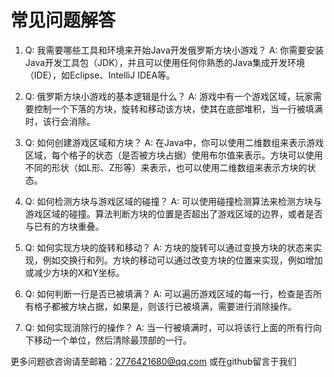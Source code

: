 # 常见问题解答
1. Q: 我需要哪些工具和环境来开始Java开发俄罗斯方块小游戏？
   A: 你需要安装Java开发工具包（JDK），并且可以使用任何你熟悉的Java集成开发环境（IDE），如Eclipse、IntelliJ IDEA等。

2. Q: 俄罗斯方块小游戏的基本逻辑是什么？
   A: 游戏中有一个游戏区域，玩家需要控制一个下落的方块，旋转和移动该方块，使其在底部堆积，当一行被填满时，该行会消除。

3. Q: 如何创建游戏区域和方块？
   A: 在Java中，你可以使用二维数组来表示游戏区域，每个格子的状态（是否被方块占据）使用布尔值来表示。方块可以使用不同的形状（如L形、Z形等）来表示，也可以使用二维数组来表示方块的状态。

4. Q: 如何检测方块与游戏区域的碰撞？
   A: 可以使用碰撞检测算法来检测方块与游戏区域的碰撞。算法判断方块的位置是否超出了游戏区域的边界，或者是否与已有的方块重叠。

5. Q: 如何实现方块的旋转和移动？
   A: 方块的旋转可以通过变换方块的状态来实现，例如交换行和列。方块的移动可以通过改变方块的位置来实现，例如增加或减少方块的X和Y坐标。

6. Q: 如何判断一行是否已被填满？
   A: 可以遍历游戏区域的每一行，检查是否所有格子都被方块占据，如果是，则该行已被填满，需要进行消除操作。

7. Q: 如何实现消除行的操作？
   A: 当一行被填满时，可以将该行上面的所有行向下移动一个单位，然后清除最顶部的一行。

更多问题欲咨询请至邮箱：2776421680@qq.com 或在github留言于我们

